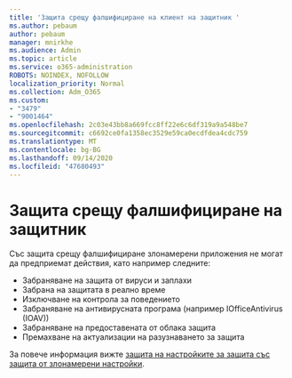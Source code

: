 ```yaml
---
title: 'Защита срещу фалшифициране на клиент на защитник '
ms.author: pebaum
author: pebaum
manager: mnirkhe
ms.audience: Admin
ms.topic: article
ms.service: o365-administration
ROBOTS: NOINDEX, NOFOLLOW
localization_priority: Normal
ms.collection: Adm_O365
ms.custom:
- "3479"
- "9001464"
ms.openlocfilehash: 2c03e43bb8a669fcc8ff22e6c6df319a9a548be7
ms.sourcegitcommit: c6692ce0fa1358ec3529e59ca0ecdfdea4cdc759
ms.translationtype: MT
ms.contentlocale: bg-BG
ms.lasthandoff: 09/14/2020
ms.locfileid: "47680493"
---
```

# <a name="defender-tamper-protection"></a>Защита срещу фалшифициране на защитник 

Със защита срещу фалшифициране злонамерени приложения не могат да предприемат действия, като например следните:

- Забраняване на защита от вируси и заплахи
- Забрана на защитата в реално време
- Изключване на контрола за поведението
- Забраняване на антивирусната програма (например IOfficeAntivirus (IOAV))
- Забраняване на предоставената от облака защита
- Премахване на актуализации на разузнаването за защита

За повече информация вижте [защита на настройките за защита със защита от злонамерени настройки](https://docs.microsoft.com/windows/security/threat-protection/windows-defender-antivirus/prevent-changes-to-security-settings-with-tamper-protection).